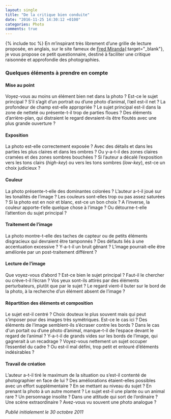 ```yaml
---
layout: single
title: "De la critique bien conduite"
date: "2016-11-25 14:30:12 +0100"
categories: Photo
comments: true
---
```

{% include toc %}
En m’inspirant très librement d’une grille de lecture proposée, en anglais, sur le site fameux de [Fred Miranda](http://fredmiranda.com){:target="_blank"}, je vous propose ce petit questionnaire, destiné à faciliter une critique raisonnée et approfondie des photographies.

### Quelques éléments à prendre en compte

#### Mise au point
Voyez-vous au moins un élément bien net dans la photo ? Est-ce le sujet principal ? S’il s’agit d’un portrait ou d’une photo d’animal, l’œil est-il net ?
La profondeur de champ est-elle appropriée ? Le sujet principal est-il dans la zone de netteté ou présente-t-il trop de parties floues ?
Des éléments d’arrière-plan, qui distraient le regard devraient-ils être floutés avec une plus grande ouverture ?

#### Exposition
La photo est-elle correctement exposée ? Avec des détails et dans les parties les plus claires et dans les ombres ? Ou y-a-t-il des zones claires cramées et des zones sombres bouchées ?
Si l’auteur a décalé l’exposition vers les tons clairs (*high-key*) ou vers les tons sombres (*low-key*), est-ce un choix judicieux ?

#### Couleur
La photo présente-t-elle des dominantes colorées ? L’auteur a-t-il joué sur les tonalités de l’image ? Les couleurs sont-elles trop ou pas assez saturées ?
Si la photo est en noir et blanc, est-ce un bon choix ? A l’inverse, la couleur apporte-t’elle quelque chose à l’image ? Ou détourne-t-elle l’attention du sujet principal ?

#### Traitement de l’image
La photo montre-t-elle des taches de capteur ou de petits éléments disgracieux qui devraient être tamponnés ? Des défauts liés à une accentuation excessive ?
Y-a-t-il un bruit gênant ? L’image pourrait-elle être améliorée par un post-traitement différent ?

#### Lecture de l’image
Que voyez-vous d’abord ? Est-ce bien le sujet principal ? Faut-il le chercher ou crève-t-il l’écran ?
Vos yeux sont-ils attirés par des éléments perturbateurs, plutôt que par le sujet ?
Le regard vient-il buter sur le bord de la photo, à la recherche d’un élément absent de l’image ?

#### Répartition des éléments et composition
Le sujet est-il centré ? Choix douteux le plus souvent mais qui peut s’imposer pour des images très symétriques. Est-ce le cas ici ?
Des éléments de l’image semblent-ils s’écraser contre les bords ? Dans le cas d'un portait ou d’une photo d’animal, manque-t-il de l’espace devant le regard de l’animal ?
Y-a-t-il de grands vides sur les bords de l’image, qui gagnerait à un recadrage ?
Voyez-vous nettement un sujet occuper l’essentiel du cadre ? Ou est-il mal défini, trop petit et entouré d’éléments indésirables ?

#### Travail de création
L’auteur a-t-il tiré le maximum de la situation ou s’est-il contenté de photographier en face de lui ? Des améliorations étaient-elles possibles avec un effort supplémentaire ? En se mettant au niveau du sujet ? En prenant la photo à un autre moment ?
Le sujet est-il une plante ou un animal rare ? Un personnage insolite ? Dans une attitude qui sort de l’ordinaire ? Une scène extraordinaire ? Avez-vous vu souvent une photo analogue ?

*Publié initialement le 30 octobre 2011*
